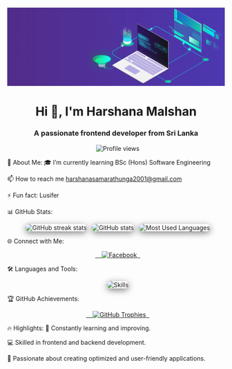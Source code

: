 <p align="center">
<!-- Make sure 'animated-banner.gif' is in your repository or provide the full URL -->
<img src="animated-banner.gif" alt="Animated Banner">
</p>

<h1 align="center">Hi 👋, I'm Harshana Malshan</h1>
<h3 align="center">A passionate frontend developer from Sri Lanka</h3>

<p align="center" style="margin-top: 15px;">
  <img src="https://komarev.com/ghpvc/?username=sdhmsamarathunga&label=Profile%20Views&color=0e75b6&style=flat" alt="Profile views" />
</p>

🌱 About Me:
🎓 I’m currently learning BSc (Hons) Software Engineering

📫 How to reach me harshanasamarathunga2001@gmail.com

⚡ Fun fact: Lusifer

📊 GitHub Stats:
<p align="center">
  <img src="https://github-readme-streak-stats.herokuapp.com/?user=sdhmsamarathunga&theme=radical" alt="GitHub streak stats" style="border-radius: 15px; box-shadow: 0px 4px 15px rgba(0, 0, 0, 0.5);" />
  <img src="https://github-readme-stats.vercel.app/api?username=sdhmsamarathunga&show_icons=true&locale=en&theme=radical" alt="GitHub stats" style="border-radius: 15px; box-shadow: 0px 4px 15px rgba(0, 0, 0, 0.5);" />
  <img src="https://github-readme-stats.vercel.app/api/top-langs/?username=sdhmsamarathunga&layout=compact&theme=radical" alt="Most Used Languages" style="border-radius: 15px; box-shadow: 0px 4px 15px rgba(0, 0, 0, 0.5);" />
</p>

🌐 Connect with Me:
<p align="center">
  <a href="https://fb.com/harshana.malshan" target="_blank">
    <img src="https://raw.githubusercontent.com/rahuldkjain/github-profile-readme-generator/master/src/images/icons/Social/facebook.svg" alt="Facebook" height="30" width="40" />
  </a>
</p>

🛠️ Languages and Tools:
<p align="center">
  <img src="https://skillicons.dev/icons?i=c,cpp,cs,dotnet,html,css,js,php,react,nodejs,mongodb,mysql,vue,tailwind,spring,git,vscode,github" alt="Skills" style="border-radius: 15px; box-shadow: 0 4px 15px rgba(0, 0, 0, 0.5);" />
</p>

🏆 GitHub Achievements:
<p align="center">
  <a href="https://github.com/ryo-ma/github-profile-trophy">
    <img src="https://github-profile-trophy.vercel.app/?username=sdhmsamarathunga" alt="GitHub Trophies" />
  </a>
</p>

🔥 Highlights:
🌱 Constantly learning and improving.

💻 Skilled in frontend and backend development.

🚀 Passionate about creating optimized and user-friendly applications.

